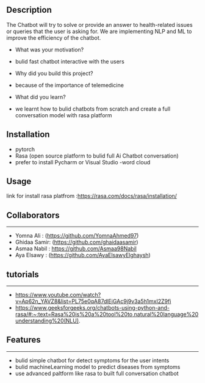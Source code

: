 ## Description
The Chatbot will try to solve or provide an answer to health-related issues or queries that the user is asking for. We are implementing NLP and ML to improve the efficiency of the chatbot.

- What was your motivation?
* bulid fast chatbot interactive with the users
- Why did you build this project?
* because  of the importance of telemedicine 
- What did you learn?
* we learnt how to bulid chatbots from scratch and create a full conversation model with rasa platform 

## Installation
- pytorch
- Rasa (open source platform to bulid full Ai Chatbot conversation)
- prefer to install Pycharm or Visual Studio 
-word cloud
## Usage
link for install rasa platfrom  :https://rasa.com/docs/rasa/installation/

## Collaborators
***

* Yomna Ali : (https://github.com/YomnaAhmed97)
*  Ghidaa Samir: (https://github.com/ghaidaasamir)
* Asmaa Nabil : https://github.com/Asmaa98Nabil
* Aya Elsawy : (https://github.com/AyaElsawyElghaysh)


## tutorials
***
* https://www.youtube.com/watch?v=Ap62n_YAVZ8&list=PL75e0qA87dlEjGAc9j9v3a5h1mxI2Z9fi
* https://www.geeksforgeeks.org/chatbots-using-python-and-rasa/#:~:text=Rasa%20is%20a%20tool%20to,natural%20language%20understanding%20(NLU).


## Features
***

* bulid simple chatbot for detect symptoms for the user intents
* bulid machineLearning model to predict diseases from symptoms
* use advanced paltform like rasa to built full conversation chatbot 




